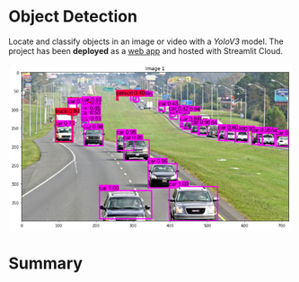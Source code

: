 #  Object Detection
Locate and classify objects in an image or video with a *YoloV3* model. The project has been **deployed** as a [web app](https://share.streamlit.io/real-veersandhu/object-detection/app.py) and hosted with Streamlit Cloud.

<p align="center">
  <img src="media/model_output2.png" alt="Sublime's custom image"/>
</p>

# Summary
